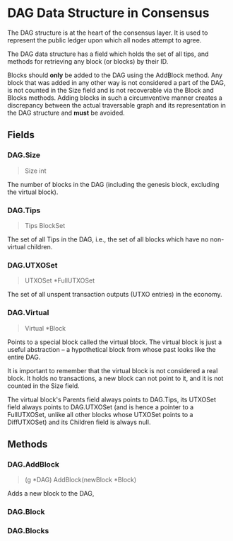 # DAG Data Structure in Consensus

The DAG structure is at the heart of the consensus layer. It is used to represent the public ledger upon which all nodes attempt to agree.

The DAG data structure has a field which holds the set of all tips, and methods for retrieving any block \(or blocks\) by their ID.

Blocks should **only** be added to the DAG using the AddBlock method. Any block that was added in any other way is not considered a part of the DAG, is not counted in the Size field and is not recoverable via the Block and Blocks methods. Adding blocks in such a circumventive manner creates a discrepancy between the actual traversable graph and its representation in the DAG structure and **must** be avoided.

## Fields <a id="DAGDataStructureInConsensus-Fields"></a>

### DAG.Size <a id="DAGDataStructureInConsensus-DAG.Size"></a>

> Size int

The number of blocks in the DAG \(including the genesis block, excluding the virtual block\).

### DAG.Tips <a id="DAGDataStructureInConsensus-DAG.Tips"></a>

> Tips BlockSet

The set of all Tips in the DAG, i.e., the set of all blocks which have no non-virtual children.

### DAG.UTXOSet <a id="DAGDataStructureInConsensus-DAG.UTXOSet"></a>

> UTXOSet \*FullUTXOSet

The set of all unspent transaction outputs \(UTXO entries\) in the economy.

### DAG.Virtual <a id="DAGDataStructureInConsensus-DAG.Virtual"></a>

> Virtual \*Block

Points to a special block called the virtual block. The virtual block is just a useful abstraction – a hypothetical block from whose past looks like the entire DAG.

It is important to remember that the virtual block is not considered a real block. It holds no transactions, a new block can not point to it, and it is not counted in the Size field.

The virtual block's Parents field always points to DAG.Tips, its UTXOSet field always points to DAG.UTXOSet \(and is hence a pointer to a FullUTXOSet, unlike all other blocks whose UTXOSet points to a DiffUTXOSet\) and its Children field is always null.

## Methods <a id="DAGDataStructureInConsensus-Methods"></a>

### DAG.AddBlock <a id="DAGDataStructureInConsensus-DAG.AddBlock"></a>

> \(g \*DAG\) AddBlock\(newBlock \*Block\)

Adds a new block to the DAG,

### DAG.Block <a id="DAGDataStructureInConsensus-DAG.Block"></a>

### DAG.Blocks <a id="DAGDataStructureInConsensus-DAG.Blocks"></a>

